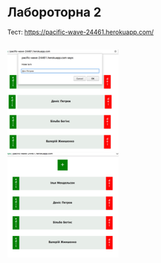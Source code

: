 # Лабороторна 2

Тест: https://pacific-wave-24461.herokuapp.com/

<br />
<img width="50%" height="50%" src="screen.png" />
<img width="50%" height="50%" src="screen2.png" />